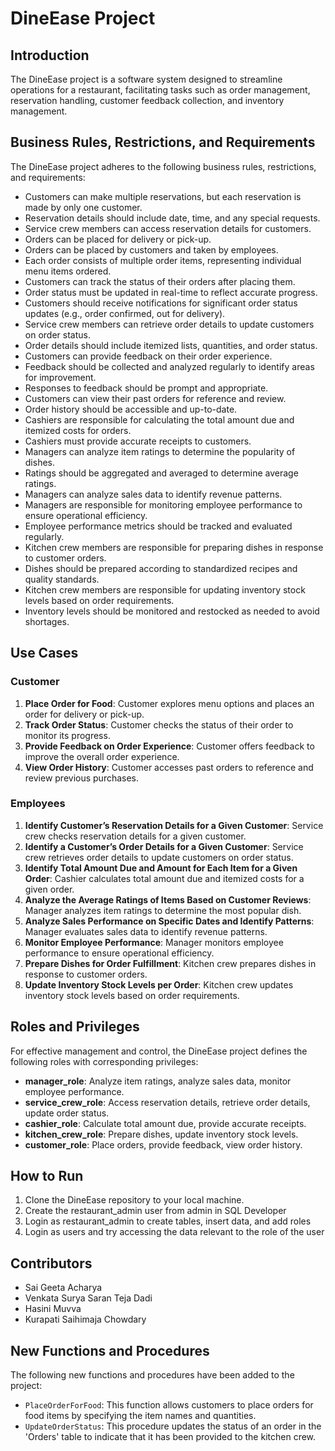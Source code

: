 # DineEase Project

## Introduction

The DineEase project is a software system designed to streamline operations for a restaurant, facilitating tasks such as order management, reservation handling, customer feedback collection, and inventory management.

## Business Rules, Restrictions, and Requirements

The DineEase project adheres to the following business rules, restrictions, and requirements:

- Customers can make multiple reservations, but each reservation is made by only one customer.
- Reservation details should include date, time, and any special requests.
- Service crew members can access reservation details for customers.
- Orders can be placed for delivery or pick-up.
- Orders can be placed by customers and taken by employees.
- Each order consists of multiple order items, representing individual menu items ordered.
- Customers can track the status of their orders after placing them.
- Order status must be updated in real-time to reflect accurate progress.
- Customers should receive notifications for significant order status updates (e.g., order confirmed, out for delivery).
- Service crew members can retrieve order details to update customers on order status.
- Order details should include itemized lists, quantities, and order status.
- Customers can provide feedback on their order experience.
- Feedback should be collected and analyzed regularly to identify areas for improvement.
- Responses to feedback should be prompt and appropriate.
- Customers can view their past orders for reference and review.
- Order history should be accessible and up-to-date.
- Cashiers are responsible for calculating the total amount due and itemized costs for orders.
- Cashiers must provide accurate receipts to customers.
- Managers can analyze item ratings to determine the popularity of dishes.
- Ratings should be aggregated and averaged to determine average ratings.
- Managers can analyze sales data to identify revenue patterns.
- Managers are responsible for monitoring employee performance to ensure operational efficiency.
- Employee performance metrics should be tracked and evaluated regularly.
- Kitchen crew members are responsible for preparing dishes in response to customer orders.
- Dishes should be prepared according to standardized recipes and quality standards.
- Kitchen crew members are responsible for updating inventory stock levels based on order requirements.
- Inventory levels should be monitored and restocked as needed to avoid shortages.

## Use Cases

### Customer
1. **Place Order for Food**: Customer explores menu options and places an order for delivery or pick-up.
2. **Track Order Status**: Customer checks the status of their order to monitor its progress.
3. **Provide Feedback on Order Experience**: Customer offers feedback to improve the overall order experience.
4. **View Order History**: Customer accesses past orders to reference and review previous purchases.

### Employees
1. **Identify Customer’s Reservation Details for a Given Customer**: Service crew checks reservation details for a given customer.
2. **Identify a Customer’s Order Details for a Given Customer**: Service crew retrieves order details to update customers on order status.
3. **Identify Total Amount Due and Amount for Each Item for a Given Order**: Cashier calculates total amount due and itemized costs for a given order.
4. **Analyze the Average Ratings of Items Based on Customer Reviews**: Manager analyzes item ratings to determine the most popular dish.
5. **Analyze Sales Performance on Specific Dates and Identify Patterns**: Manager evaluates sales data to identify revenue patterns.
6. **Monitor Employee Performance**: Manager monitors employee performance to ensure operational efficiency.
7. **Prepare Dishes for Order Fulfillment**: Kitchen crew prepares dishes in response to customer orders.
8. **Update Inventory Stock Levels per Order**: Kitchen crew updates inventory stock levels based on order requirements.

## Roles and Privileges

For effective management and control, the DineEase project defines the following roles with corresponding privileges:

- **manager_role**: Analyze item ratings, analyze sales data, monitor employee performance.
- **service_crew_role**: Access reservation details, retrieve order details, update order status.
- **cashier_role**: Calculate total amount due, provide accurate receipts.
- **kitchen_crew_role**: Prepare dishes, update inventory stock levels.
- **customer_role**: Place orders, provide feedback, view order history.

## How to Run

1. Clone the DineEase repository to your local machine.
2. Create the restaurant_admin user from admin in SQL Developer
3. Login as restaurant_admin to create tables, insert data, and add roles
4. Login as users and try accessing the data relevant to the role of the user

## Contributors

- Sai Geeta Acharya
- Venkata Surya Saran Teja Dadi
- Hasini Muvva
- Kurapati Saihimaja Chowdary

## New Functions and Procedures
The following new functions and procedures have been added to the project:

- `PlaceOrderForFood`: This function allows customers to place orders for food items by specifying the item names and quantities.
- `UpdateOrderStatus`: This procedure updates the status of an order in the 'Orders' table to indicate that it has been provided to the kitchen crew.


